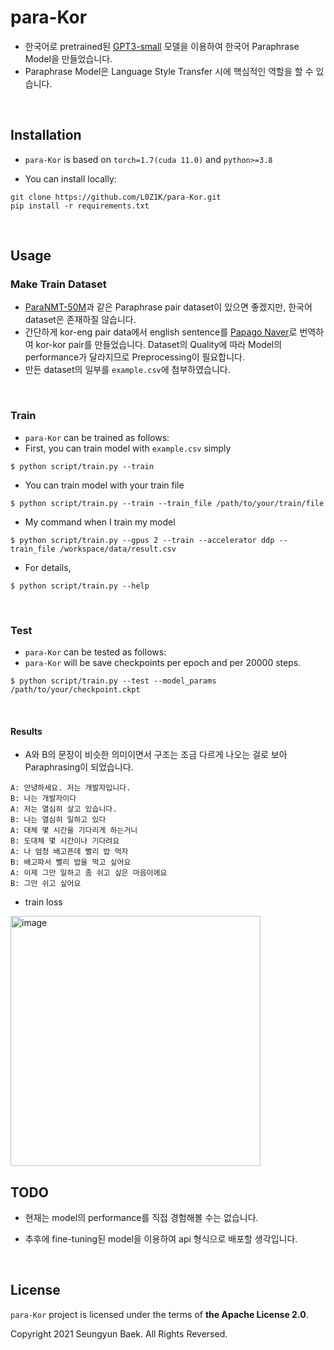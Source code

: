 # para-Kor

- 한국어로 pretrained된 [GPT3-small]((https://github.com/kiyoungkim1/LMkor)) 모델을 이용하여 한국어 Paraphrase Model을 만들었습니다.
- Paraphrase Model은 Language Style Transfer 시에 핵심적인 역할을 할 수 있습니다. 

<br>

## Installation

- `para-Kor` is based on `torch=1.7(cuda 11.0)` and `python>=3.8`

- You can install locally:

```console
git clone https://github.com/L0Z1K/para-Kor.git
pip install -r requirements.txt
```

<br>

## Usage

### Make Train Dataset

- [ParaNMT-50M](https://www.aclweb.org/anthology/P18-1042/)과 같은 Paraphrase pair dataset이 있으면 좋겠지만, 한국어 dataset은 존재하질 않습니다.
- 간단하게 kor-eng pair data에서 english sentence를 [Papago Naver](https://papago.naver.com)로 번역하여 kor-kor pair를 만들었습니다. Dataset의 Quality에 따라 Model의 performance가 달라지므로 Preprocessing이 필요합니다.
- 만든 dataset의 일부를 `example.csv`에 첨부하였습니다.

<br> 

### Train

- `para-Kor` can be trained as follows:
- First, you can train model with `example.csv` simply

```console
$ python script/train.py --train
```

- You can train model with your train file

```console
$ python script/train.py --train --train_file /path/to/your/train/file
```

- My command when I train my model

```console
$ python script/train.py --gpus 2 --train --accelerator ddp --train_file /workspace/data/result.csv
```

- For details,

```console
$ python script/train.py --help
```

<br>

### Test

- `para-Kor` can be tested as follows:
- `para-Kor` will be save checkpoints per epoch and per 20000 steps.

```console
$ python script/train.py --test --model_params /path/to/your/checkpoint.ckpt
```

<br>

#### Results

- A와 B의 문장이 비슷한 의미이면서 구조는 조금 다르게 나오는 걸로 보아 Paraphrasing이 되었습니다.

```
A: 안녕하세요. 저는 개발자입니다.
B: 나는 개발자이다
A: 저는 열심히 살고 있습니다.
B: 나는 열심히 일하고 있다
A: 대체 몇 시간을 기다리게 하는거니
B: 도대체 몇 시간이나 기다려요
A: 나 엄청 배고픈데 빨리 밥 먹자
B: 배고파서 빨리 밥을 먹고 싶어요
A: 이제 그만 일하고 좀 쉬고 싶은 마음이에요
B: 그만 쉬고 싶어요
```

- train loss

<img width="400" alt="image" src="https://user-images.githubusercontent.com/64528476/108294375-21922580-71d9-11eb-9fb0-10b5e941988c.png">

<br>

## TODO

- 현재는 model의 performance를 직접 경험해볼 수는 없습니다.

- 추후에 fine-tuning된 model을 이용하여 api 형식으로 배포할 생각입니다.

<br>

## License

`para-Kor` project is licensed under the terms of **the Apache License 2.0**.

Copyright 2021 Seungyun Baek. All Rights Reversed.